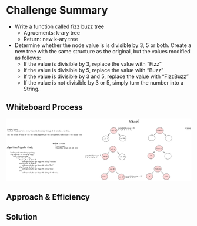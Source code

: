 # Challenge Summary
- Write a function called fizz buzz tree
  - Agruements: k-ary tree
  - Return: new k-ary tree
- Determine whether the node value is is divisible by 3, 5 or both. Create a new tree with the same structure as the original, but the values modified as follows:
  - If the value is divisible by 3, replace the value with “Fizz”
  - If the value is divisible by 5, replace the value with “Buzz”
  - If the value is divisible by 3 and 5, replace the value with “FizzBuzz”
  - If the value is not divisible by 3 or 5, simply turn the number into a String.

## Whiteboard Process
![image](code-challenge-18-WIP.png)

## Approach & Efficiency


## Solution